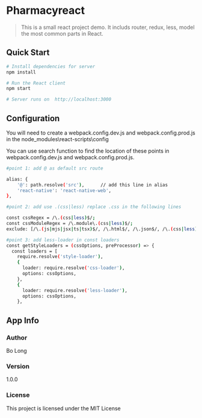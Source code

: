 # Pharmacyreact

> This is a small react project demo. It includs router, redux, less, model the most common parts in React.

## Quick Start

```bash
# Install dependencies for server
npm install

# Run the React client 
npm start

# Server runs on  http://localhost:3000
```

## Configuration
You will need to create a webpack.config.dev.js and webpack.config.prod.js in the node_modules\react-scripts\config

You can use search function to find the location of these points in webpack.config.dev.js and webpack.config.prod.js.

```bash
#point 1: add @ as default src route

alias: {
    '@': path.resolve('src'),      // add this line in alias
    'react-native': 'react-native-web',
},

#point 2: add use .(css|less) replace .css in the following lines

const cssRegex = /\.(css|less)$/;
const cssModuleRegex = /\.module\.(css|less)$/;
exclude: [/\.(js|mjs|jsx|ts|tsx)$/, /\.html$/, /\.json$/, /\.(css|less)$/],

#point 3: add less-loader in const loaders
const getStyleLoaders = (cssOptions, preProcessor) => {
  const loaders = [
    require.resolve('style-loader'),
    {
      loader: require.resolve('css-loader'),
      options: cssOptions,
    },
    {
      loader: require.resolve('less-loader'),
      options: cssOptions,
    },

```

## App Info

### Author

Bo Long

### Version

1.0.0

### License

This project is licensed under the MIT License

